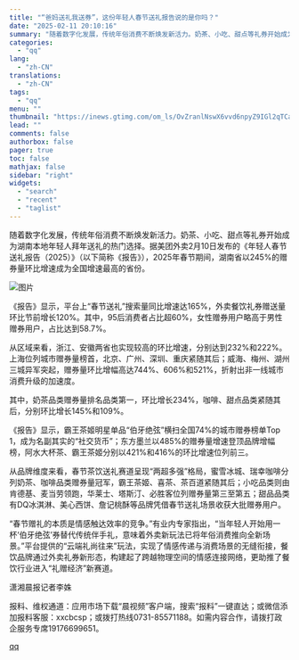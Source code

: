 ```yaml
---
title: "“爸妈送礼我送券”，这份年轻人春节送礼报告说的是你吗？"
date: "2025-02-11 20:10:16"
summary: "随着数字化发展，传统年俗消费不断焕发新活力。奶茶、小吃、甜点等礼券开始成为湖南本地年轻人拜年送礼的热..."
categories:
  - "qq"
lang:
  - "zh-CN"
translations:
  - "zh-CN"
tags:
  - "qq"
menu: ""
thumbnail: "https://inews.gtimg.com/om_ls/OvZranlNswX6vvd6npyZ9IGl2qTCaX6MLFMAZx8hogEb4AA_640360/0"
lead: ""
comments: false
authorbox: false
pager: true
toc: false
mathjax: false
sidebar: "right"
widgets:
  - "search"
  - "recent"
  - "taglist"
---
```


随着数字化发展，传统年俗消费不断焕发新活力。奶茶、小吃、甜点等礼券开始成为湖南本地年轻人拜年送礼的热门选择。据美团外卖2月10日发布的《年轻人春节送礼报告（2025）》（以下简称《报告》），2025年春节期间，湖南省以245%的赠券量环比增速成为全国增速最高的省份。

![图片](https://inews.gtimg.com/om_bt/OqClgo6IidtFw1JSWbq4cKUn1YeaVpGNUqMZJmINqnOS4AA/641)

《报告》显示，平台上“春节送礼”搜索量同比增速达165%，外卖餐饮礼券赠送量环比节前增长120%。其中，95后消费者占比超60%，女性赠券用户略高于男性赠券用户，占比达到58.7%。  


从区域来看，浙江、安徽两省也实现较高的环比增速，分别达到232%和222%。上海位列城市赠券量榜首，北京、广州、深圳、重庆紧随其后；威海、梅州、湖州三城异军突起，赠券量环比增幅高达744%、606%和521%，折射出非一线城市消费升级的加速度。  


其中，奶茶品类赠券量排名品类第一，环比增长234%，咖啡、甜点品类紧随其后，分别环比增长145%和109%。  


《报告》显示，霸王茶姬明星单品“伯牙绝弦”横扫全国74%的城市赠券榜单Top 1，成为名副其实的“社交货币”；东方墨兰以485%的赠券量增速登顶品牌增幅榜，阿水大杯茶、霸王茶姬分别以421%和416%的环比增速位列前三。  


从品牌维度来看，春节茶饮送礼赛道呈现“两超多强”格局，蜜雪冰城、瑞幸咖啡分列奶茶、咖啡品类赠券量冠军，霸王茶姬、喜茶、茶百道紧随其后；小吃品类则由肯德基、麦当劳领跑，华莱士、塔斯汀、必胜客位列赠券量第三至第五；甜品品类有DQ冰淇淋、美心西饼、詹记桃酥等品牌凭借春节送礼场景收获大批赠券用户。  


“春节赠礼的本质是情感触达效率的竞争。”有业内专家指出，“当年轻人开始用一杯‘伯牙绝弦’券替代传统伴手礼，意味着外卖新玩法已将年俗消费推向全新场景。”平台提供的“云端礼尚往来”玩法，实现了情感传递与消费场景的无缝衔接，餐饮品牌通过外卖礼券新形态，构建起了跨越物理空间的情感连接网络，更助推了餐饮行业进入“礼赠经济”新赛道。  


潇湘晨报记者李姝

报料、维权通道：应用市场下载“晨视频”客户端，搜索“报料”一键直达；或微信添加报料客服：xxcbcsp；或拨打热线0731-85571188。如需内容合作，请拨打政企服务专席19176699651。

[qq](https://new.qq.com/rain/a/20250211A083DM00)
